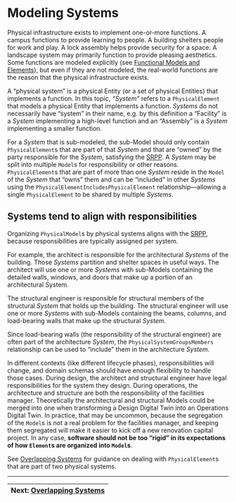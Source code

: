 # Modeling Systems

Physical infrastructure exists to implement one-or-more functions. A campus functions to provide learning to people. A building shelters people for work and play. A lock assembly helps provide security for a space. A landscape system may primarily function to provide pleasing aesthetics. Some functions are modeled explicitly (see [Functional Models and Elements](../other-perspectives/functional-models-and-elements.md)), but even if they are not modeled, the real-world functions are the reason that the physical infrastructure exists.

A “physical system” is a physical Entity (or a set of physical Entities) that implements a function. In this topic, *“System”* refers to a `PhysicalElement` that models a physical Entity that implements a function. *Systems* do not necessarily have “system” in their name, e.g. by this definition a “Facility” is a *System* implementing a high-level function and an “Assembly” is a *System* implementing a smaller function.

For a *System* that is sub-modeled, the sub-Model should only contain `PhysicalElement`s that are part of that *System* and that are “owned” by the party responsible for the *System*, satisfying the [SRPP](./srpp.md). A *System* may be split into multiple `Model`s for responsibility or other reasons. `PhysicalElement`s that are part of more than one *System* reside in the `Model` of the *System* that “owns” them and can be “included” in other *Systems* using the `PhysicalElementIncludesPhysicalElement` relationship—allowing a single `PhysicalElement` to be shared by multiple *Systems*.

## Systems tend to align with responsibilities

Organizing `PhysicalModel`s by physical systems aligns with the [SRPP](./srpp.md), because responsibilities are typically assigned per system.

For example, the architect is responsible for the architectural *Systems* of the building. Those *Systems* partition and shelter spaces in useful ways. The architect will use one or more *Systems* with sub-Models containing the detailed walls, windows, and doors that make up a portion of an architectural System.

The structural engineer is responsible for structural members of the structural *System* that holds up the building. The structural engineer will use one or more *Systems* with sub-Models containing the beams, columns, and load-bearing walls that make up the structural *System*.

Since load-bearing walls (the responsibility of the structural engineer) are often part of the architecture *System*, the `PhysicalSystemGroupsMembers` relationship can be used to “include” them in the architecture *System*.

In different contexts (like different lifecycle phases), responsibilities will change, and domain schemas should have enough flexibility to handle those cases. During design, the architect and structural engineer have legal responsibilities for the system they design. During operations, the architecture and structure are both the responsibility of the facilities manager. Theoretically the architectural and structural Models could be merged into one when transforming a Design Digital Twin into an Operations Digital Twin. In practice, that may be uncommon, because the segregation of the `Model`s is not a real problem for the facilities manager, and keeping them segregated will make it easier to kick off a new renovation capital project. In any case, **software should not be too “rigid” in its expectations of how `Element`s are organized into `Model`s**.

See [Overlapping Systems](./overlapping-systems.md) for guidance on dealing with `PhysicalElement`s that are part of two physical systems.

---
| Next: [Overlapping Systems](./overlapping-systems.md)
|:---
